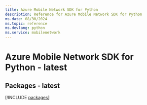 ```yaml
---
title: Azure Mobile Network SDK for Python
description: Reference for Azure Mobile Network SDK for Python
ms.date: 08/30/2024
ms.topic: reference
ms.devlang: python
ms.service: mobilenetwork
---
```

# Azure Mobile Network SDK for Python - latest
## Packages - latest
[!INCLUDE [packages](mobile-network-index.md)]